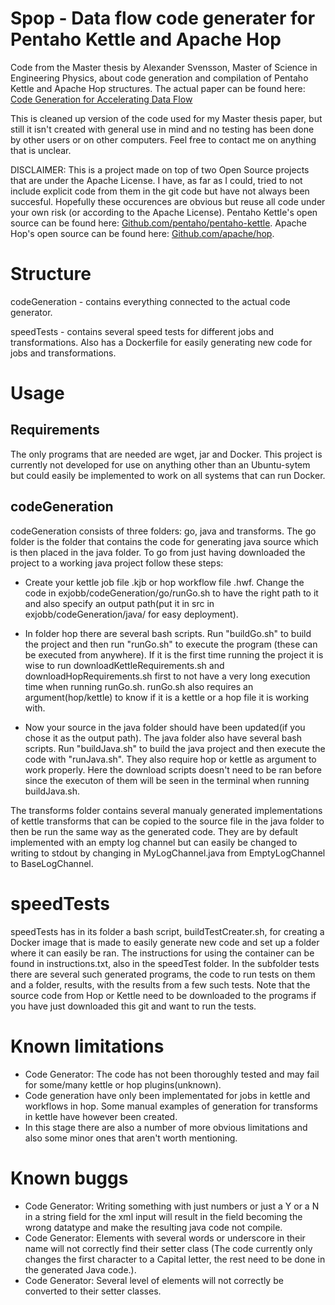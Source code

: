 # Spop - Data flow code generater for Pentaho Kettle and Apache Hop

Code from the Master thesis by Alexander Svensson, Master of Science in Engineering Physics, about code generation and compilation of Pentaho Kettle and Apache Hop structures. The actual paper can be found here: [Code Generation for Accelerating Data Flow](http://umu.diva-portal.org/smash/record.jsf?aq2=%5B%5B%5D%5D&c=28&af=%5B%5D&searchType=LIST_LATEST&sortOrder2=title_sort_asc&query=&language=en&pid=diva2%3A1771458&aq=%5B%5B%5D%5D&sf=all&aqe=%5B%5D&sortOrder=author_sort_asc&onlyFullText=false&noOfRows=50&dswid=2508)

This is cleaned up version of the code used for my Master thesis paper, but still it isn't created with general use in mind and no testing has been done by other users or on other computers. Feel free to contact me on anything that is unclear.

DISCLAIMER: This is a project made on top of two Open Source projects that are under the Apache License. I have, as far as I could, tried to not include explicit code from them in the git code but have not always been succesful. Hopefully these occurences are obvious but reuse all code under your own risk (or according to the Apache License). Pentaho Kettle's open source can be found here: [Github.com/pentaho/pentaho-kettle](https://github.com/pentaho/pentaho-kettle). Apache Hop's open source can be found here: [Github.com/apache/hop](https://github.com/apache/hop).


# Structure
codeGeneration - contains everything connected to the actual code generator.

speedTests - contains several speed tests for different jobs and transformations. Also has a Dockerfile for easily generating new code for jobs and transformations.


# Usage
## Requirements
The only programs that are needed are wget, jar and Docker. This project is currently not developed for use on anything other than an Ubuntu-sytem but could easily be implemented to work on all systems that can run Docker.

## codeGeneration
codeGeneration consists of three folders: go, java and transforms. The go folder is the folder that contains the code for generating java source which is then placed in the java folder. To go from just having downloaded the project to a working java project follow these steps:

- Create your kettle job file .kjb or hop workflow file .hwf. Change the code in exjobb/codeGeneration/go/runGo.sh to have the right path to it and also specify an output path(put it in src in exjobb/codeGeneration/java/ for easy deployment).

- In folder hop there are several bash scripts. Run "buildGo.sh" to build the project and then run "runGo.sh" to execute the program (these can be executed from anywhere). If it is the first time running the project it is wise to run downloadKettleRequirements.sh and downloadHopRequirements.sh first to not have a very long execution time when running runGo.sh. runGo.sh also requires an argument(hop/kettle) to know if it is a kettle or a hop file it is working with.

- Now your source in the java folder should have been updated(if you chose it as the output path). The java folder also have several bash scripts. Run "buildJava.sh" to build the java project and then execute the code with "runJava.sh". They also require hop or kettle as argument to work properly. Here the download scripts doesn't need to be ran before since the executon of them will be seen in the terminal when running buildJava.sh.

The transforms folder contains several manualy generated implementations of kettle transforms that can be copied to the source file in the java folder to then be run the same way as the generated code. They are by default implemented with an empty log channel but can easily be changed to writing to stdout by changing in MyLogChannel.java from EmptyLogChannel to BaseLogChannel.

# speedTests
speedTests has in its folder a bash script, buildTestCreater.sh, for creating a Docker image that is made to easily generate new code and set up a folder where it can easily be ran. The instructions for using the container can be found in instructions.txt, also in the speedTest folder. In the subfolder tests there are several such generated programs, the code to run tests on them and a folder, results, with the results from a few such tests. Note that the source code from Hop or Kettle need to be downloaded to the programs if you have just downloaded this git and want to run the tests.

# Known limitations
- Code Generator: The code has not been thoroughly tested and may fail for some/many kettle or hop plugins(unknown).
- Code generation have only been implementated for jobs in kettle and workflows in hop. Some manual examples of generation for transforms in kettle have however been created.
- In this stage there are also a number of more obvious limitations and also some minor ones that aren't worth mentioning.

# Known buggs
- Code Generator: Writing something with just numbers or just a Y or a N in a string field for the xml input will result in the field becoming the wrong datatype and make the resulting java code not compile. 
- Code Generator: Elements with several words or underscore in their name will not correctly find their setter class (The code currently only changes the first character to a Capital letter, the rest need to be done in the generated Java code.).
- Code Generator: Several level of elements will not correctly be converted to their setter classes.
